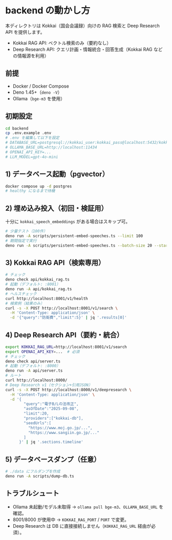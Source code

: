 # backend の動かし方

本ディレクトリは Kokkai（国会会議録）向けの RAG 検索と Deep Research API を提供します。
- Kokkai RAG API: ベクトル検索のみ（要約なし）
- Deep Research API: クエリ計画・情報統合・回答生成（Kokkai RAG などの情報源を利用）

## 前提
- Docker / Docker Compose
- Deno 1.45+（`deno -V`）
- Ollama（`bge-m3` を使用）

## 初期設定
```bash
cd backend
cp .env.example .env
# .env を編集して以下を設定
# DATABASE_URL=postgresql://kokkai_user:kokkai_pass@localhost:5432/kokkai_db
# OLLAMA_BASE_URL=http://localhost:11434
# OPENAI_API_KEY=...
# LLM_MODEL=gpt-4o-mini
```

## 1) データベース起動（pgvector）
```bash
docker compose up -d postgres
# healthy になるまで待機
```

## 2) 埋め込み投入（初回・検証用）
十分に `kokkai_speech_embeddings` がある場合はスキップ可。
```bash
# 少量テスト（100件）
deno run -A scripts/persistent-embed-speeches.ts --limit 100
# 期間指定で実行
deno run -A scripts/persistent-embed-speeches.ts --batch-size 20 --start-date 2023-01-01
```

## 3) Kokkai RAG API（検索専用）
```bash
# チェック
deno check api/kokkai_rag.ts
# 起動（デフォルト: :8001）
deno run -A api/kokkai_rag.ts
# ヘルスチェック
curl http://localhost:8001/v1/health
# 検索例（結果のみ）
curl -s -X POST http://localhost:8001/v1/search \
  -H 'Content-Type: application/json' \
  -d '{"query":"防衛費","limit":5}' | jq '.results[0]'
```

## 4) Deep Research API（要約・統合）
```bash
export KOKKAI_RAG_URL=http://localhost:8001/v1/search
export OPENAI_API_KEY=...  # 必須
# チェック
deno check api/server.ts
# 起動（デフォルト: :8000）
deno run -A api/server.ts
# ルート
curl http://localhost:8000/
# Deep Research v1（セクション+引用JSON）
curl -s -X POST http://localhost:8000/v1/deepresearch \
  -H 'Content-Type: application/json' \
  -d '{
        "query":"電子B/Lの法改正",
        "asOfDate":"2025-09-08",
        "limit":20,
        "providers":["kokkai-db"],
        "seedUrls":[
          "https://www.moj.go.jp/...",
          "https://www.sangiin.go.jp/..."
        ]
      }' | jq '.sections.timeline'
```

## 5) データベースダンプ（任意）
```bash
# ./data にフルダンプを作成
deno run -A scripts/dump-db.ts
```

## トラブルシュート
- Ollama 未起動/モデル未取得 → `ollama pull bge-m3`、`OLLAMA_BASE_URL` を確認。
- 8001/8000 が使用中 → `KOKKAI_RAG_PORT` / `PORT` で変更。
- Deep Research は DB に直接接続しません（`KOKKAI_RAG_URL` 経由が必須）。
